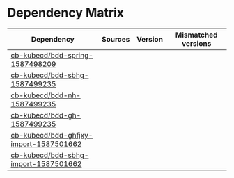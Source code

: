 # Dependency Matrix

Dependency | Sources | Version | Mismatched versions
---------- | ------- | ------- | -------------------
[cb-kubecd/bdd-spring-1587498209](https://github.com/cb-kubecd/bdd-spring-1587498209.git) |  | []() | 
[cb-kubecd/bdd-sbhg-1587499235](https://github.com/cb-kubecd/bdd-sbhg-1587499235.git) |  | []() | 
[cb-kubecd/bdd-nh-1587499235](https://github.com/cb-kubecd/bdd-nh-1587499235.git) |  | []() | 
[cb-kubecd/bdd-gh-1587499235](https://github.com/cb-kubecd/bdd-gh-1587499235.git) |  | []() | 
[cb-kubecd/bdd-ghfjxy-import-1587501662](https://github.com/cb-kubecd/bdd-ghfjxy-import-1587501662.git) |  | []() | 
[cb-kubecd/bdd-sbhg-import-1587501662](https://github.com/cb-kubecd/bdd-sbhg-import-1587501662.git) |  | []() | 
